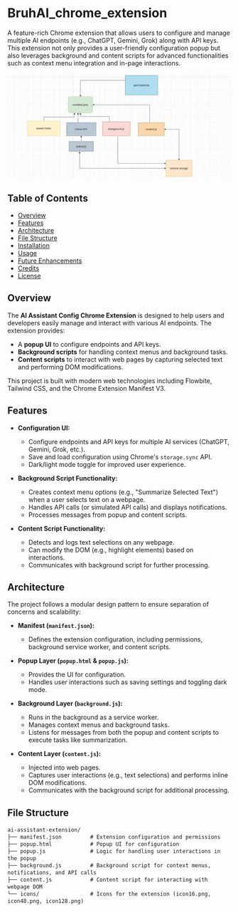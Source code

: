 # BruhAI_chrome_extension
A feature-rich Chrome extension that allows users to configure and manage multiple AI endpoints (e.g., ChatGPT, Gemini, Grok) along with API keys. This extension not only provides a user-friendly configuration popup but also leverages background and content scripts for advanced functionalities such as context menu integration and in-page interactions.


![Bruh_AI](assets/architecture.png)



## Table of Contents

- [Overview](#overview)
- [Features](#features)
- [Architecture](#architecture)
- [File Structure](#file-structure)
- [Installation](#installation)
- [Usage](#usage)
- [Future Enhancements](#future-enhancements)
- [Credits](#credits)
- [License](#license)

## Overview

The **AI Assistant Config Chrome Extension** is designed to help users and developers easily manage and interact with various AI endpoints. The extension provides:
- A **popup UI** to configure endpoints and API keys.
- **Background scripts** for handling context menus and background tasks.
- **Content scripts** to interact with web pages by capturing selected text and performing DOM modifications.

This project is built with modern web technologies including Flowbite, Tailwind CSS, and the Chrome Extension Manifest V3.

## Features

- **Configuration UI:**  
  - Configure endpoints and API keys for multiple AI services (ChatGPT, Gemini, Grok, etc.).
  - Save and load configuration using Chrome's `storage.sync` API.
  - Dark/light mode toggle for improved user experience.

- **Background Script Functionality:**  
  - Creates context menu options (e.g., "Summarize Selected Text") when a user selects text on a webpage.
  - Handles API calls (or simulated API calls) and displays notifications.
  - Processes messages from popup and content scripts.

- **Content Script Functionality:**  
  - Detects and logs text selections on any webpage.
  - Can modify the DOM (e.g., highlight elements) based on interactions.
  - Communicates with background script for further processing.

## Architecture

The project follows a modular design pattern to ensure separation of concerns and scalability:

- **Manifest (`manifest.json`):**  
  - Defines the extension configuration, including permissions, background service worker, and content scripts.
  
- **Popup Layer (`popup.html` & `popup.js`):**  
  - Provides the UI for configuration.
  - Handles user interactions such as saving settings and toggling dark mode.
  
- **Background Layer (`background.js`):**  
  - Runs in the background as a service worker.
  - Manages context menus and background tasks.
  - Listens for messages from both the popup and content scripts to execute tasks like summarization.
  
- **Content Layer (`content.js`):**  
  - Injected into web pages.
  - Captures user interactions (e.g., text selections) and performs inline DOM modifications.
  - Communicates with the background script for additional processing.

## File Structure

```plaintext
ai-assistant-extension/
├── manifest.json         # Extension configuration and permissions
├── popup.html            # Popup UI for configuration
├── popup.js              # Logic for handling user interactions in the popup
├── background.js         # Background script for context menus, notifications, and API calls
├── content.js            # Content script for interacting with webpage DOM
└── icons/                # Icons for the extension (icon16.png, icon48.png, icon128.png)
